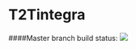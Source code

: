 # T2Tintegra
####Master branch build status: 
![](https://travis-ci.org/rpsaavedra/T2Tintegra.svg?branch=master)